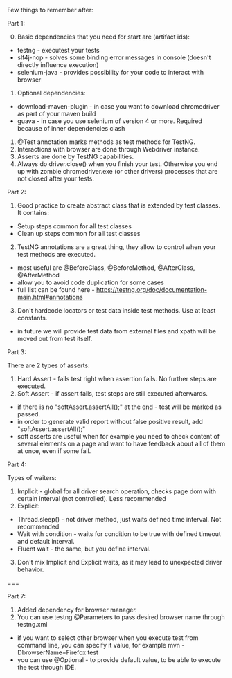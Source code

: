 Few things to remember after:


Part 1:

00) Basic dependencies that you need for start are (artifact ids):
  - testng - executest your tests
  - slf4j-nop - solves some binding error messages in console (doesn't directly influence execution)
  - selenium-java - provides possibility for your code to interact with browser
01) Optional dependencies:
  - download-maven-plugin - in case you want to download chromedriver as part of your maven build
  - guava - in case you use selenium of version 4 or more. Required because of inner dependencies clash

1) @Test annotation marks methods as test methods for TestNG.
2) Interactions with browser are done through Webdriver instance.
3) Asserts are done by TestNG capabilities.
4) Always do driver.close() when you finish your test. Otherwise you end up with zombie chromedriver.exe (or other drivers)
processes that are not closed after your tests.



Part 2:

1) Good practice to create abstract class that is extended by test classes. It contains:
  - Setup steps common for all test classes
  - Clean up steps common for all test classes

2) TestNG annotations are a great thing, they allow to control when your test methods are executed.
  - most useful are @BeforeClass, @BeforeMethod, @AfterClass, @AfterMethod
  - allow you to avoid code duplication for some cases
  - full list can be found here - https://testng.org/doc/documentation-main.html#annotations

3) Don't hardcode locators or test data inside test methods. Use at least constants.
  - in future we will provide test data from external files and xpath will be moved out from test itself.

Part 3:

There are 2 types of asserts:
1) Hard Assert - fails test right when assertion fails. No further steps are executed.
2) Soft Assert - if assert fails, test steps are still executed afterwards.
 - if there is no "softAssert.assertAll();" at the end - test will be marked as passed.
 - in order to generate valid report without false positive result, add "softAssert.assertAll();"
 - soft asserts are useful when for example you need to check content of several elements on a page
  and want to have feedback about all of them at once, even if some fail.


Part 4:

Types of waiters:
1) Implicit - global for all driver search operation, checks page dom with certain interval (not controlled).
  Less recommended
2) Explicit:
  - Thread.sleep() - not driver method, just waits defined time interval. Not recommended
  - Wait with condition - waits for condition to be true with defined timeout and default interval.
  - Fluent wait - the same, but you define interval.
3) Don't mix Implicit and Explicit waits, as it may lead to unexpected driver behavior.

===

Part 7: 
1) Added dependency for browser manager.
2) You can use testng @Parameters to pass desired browser name through testng.xml
- if you want to select other browser when you execute test from command line, you can specify it value, for example 
  mvn -DbrowserName=Firefox test
- you can use @Optional - to provide default value, to be able to execute the test through IDE. 
